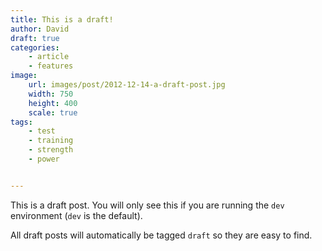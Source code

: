 ```yaml
---
title: This is a draft!
author: David
draft: true
categories:
    - article
    - features
image:
    url: images/post/2012-12-14-a-draft-post.jpg
    width: 750
    height: 400
    scale: true
tags:
    - test
    - training
    - strength
    - power


---
```

This is a draft post. You will only see this if you are running the `dev`
environment (`dev` is the default).

All draft posts will automatically be tagged `draft` so they are easy to
find.

